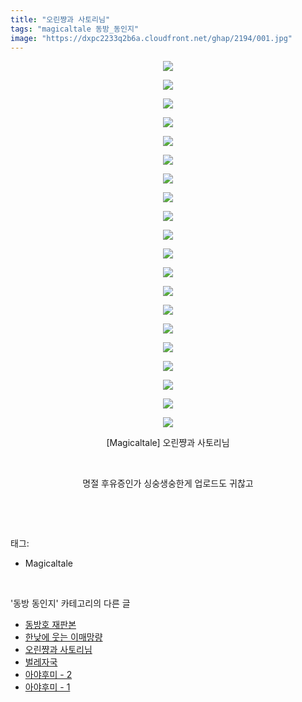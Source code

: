 ```yaml
---
title: "오린쨩과 사토리님"
tags: "magicaltale 동방_동인지"
image: "https://dxpc2233q2b6a.cloudfront.net/ghap/2194/001.jpg"
---
```

<div class="article">
<p style="text-align: center; clear: none; float: none;"><img src="{{ site.imgserver3 }}/ghap/2194/001.jpg"/></p>
<p style="text-align: center; clear: none; float: none;"><img src="{{ site.imgserver3 }}/ghap/2194/002.jpg"/></p>
<p style="text-align: center; clear: none; float: none;"><img src="{{ site.imgserver3 }}/ghap/2194/003.jpg"/></p>
<p style="text-align: center; clear: none; float: none;"><img src="{{ site.imgserver3 }}/ghap/2194/004.jpg"/></p>
<p style="text-align: center; clear: none; float: none;"><img src="{{ site.imgserver3 }}/ghap/2194/005.jpg"/></p>
<p style="text-align: center; clear: none; float: none;"><img src="{{ site.imgserver3 }}/ghap/2194/006.jpg"/></p>
<p style="text-align: center; clear: none; float: none;"><img src="{{ site.imgserver3 }}/ghap/2194/007.jpg"/></p>
<p style="text-align: center; clear: none; float: none;"><img src="{{ site.imgserver3 }}/ghap/2194/008.jpg"/></p>
<p style="text-align: center; clear: none; float: none;"><img src="{{ site.imgserver3 }}/ghap/2194/009.jpg"/></p>
<p style="text-align: center; clear: none; float: none;"><img src="{{ site.imgserver3 }}/ghap/2194/010.jpg"/></p>
<p style="text-align: center; clear: none; float: none;"><img src="{{ site.imgserver3 }}/ghap/2194/011.jpg"/></p>
<p style="text-align: center; clear: none; float: none;"><img src="{{ site.imgserver3 }}/ghap/2194/012.jpg"/></p>
<p style="text-align: center; clear: none; float: none;"><img src="{{ site.imgserver3 }}/ghap/2194/013.jpg"/></p>
<p style="text-align: center; clear: none; float: none;"><img src="{{ site.imgserver3 }}/ghap/2194/014.jpg"/></p>
<p style="text-align: center; clear: none; float: none;"><img src="{{ site.imgserver3 }}/ghap/2194/015.jpg"/></p>
<p style="text-align: center; clear: none; float: none;"><img src="{{ site.imgserver3 }}/ghap/2194/016.jpg"/></p>
<p style="text-align: center; clear: none; float: none;"><img src="{{ site.imgserver3 }}/ghap/2194/017.jpg"/></p>
<p style="text-align: center; clear: none; float: none;"><img src="{{ site.imgserver3 }}/ghap/2194/018.jpg"/></p>
<p style="text-align: center; clear: none; float: none;"><img src="{{ site.imgserver3 }}/ghap/2194/019.jpg"/></p>
<p style="text-align: center; clear: none; float: none;"><img src="{{ site.imgserver3 }}/ghap/2194/020.jpg"/></p>
<p style="text-align: center; clear: none; float: none;">[Magicaltale] 오린쨩과 사토리님</p>
<p style="text-align: center; clear: none; float: none;"><br/></p>
<p style="text-align: center; clear: none; float: none;">명절 후유증인가 싱숭생숭한게 업로드도 귀찮고</p>
<p><br/></p>
</div><br/>
<div class="tagTrail">
<p>태그: </p>
<ul>
<li>Magicaltale</li>
</ul>
</div><br/>
<div class="another">
<p>'동방 동인지' 카테고리의 다른 글</p>
<ul>
<li><a href="/ghap_2196">동방호 재판본</a></li>
<li><a href="/ghap_2195">한낮에 웃는 이매망량</a></li>
<li><a href="/ghap_2194">오린쨩과 사토리님</a></li>
<li><a href="/ghap_2193">벌레자국</a></li>
<li><a href="/ghap_2190">아야후미 - 2</a></li>
<li><a href="/ghap_2189">아야후미 - 1</a></li>
</ul>
</div><br/>
<div class="cb_module cb_fluid">
<div class="cb_wrt cb_profile">
</div><!-- commentList close -->
</div><br/>
